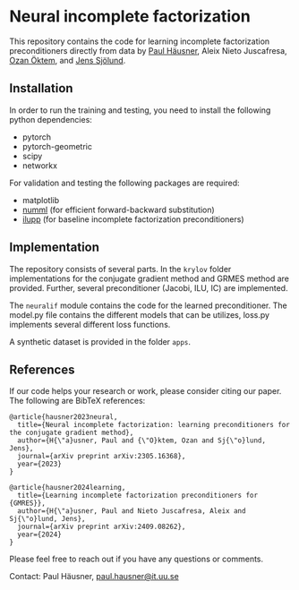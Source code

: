 # Neural incomplete factorization

This repository contains the code for learning incomplete factorization preconditioners directly from data by [Paul Häusner](https://paulhausner.github.io), Aleix Nieto Juscafresa, [Ozan Öktem](https://www.kth.se/profile/ozan), and [Jens Sjölund](https://jsjol.github.io/).

## Installation

In order to run the training and testing, you need to install the following python dependencies:

- pytorch
- pytorch-geometric
- scipy
- networkx

For validation and testing the following packages are required:

- matplotlib
- [numml](https://github.com/nicknytko/numml) (for efficient forward-backward substitution)
- [ilupp](https://github.com/c-f-h/ilupp) (for baseline incomplete factorization preconditioners)

## Implementation

The repository consists of several parts. In the `krylov` folder implementations for the conjugate gradient method and GRMES method are provided. Further, several preconditioner (Jacobi, ILU, IC) are implemented.

The `neuralif` module contains the code for the learned preconditioner. The model.py file contains the different models that can be utilizes, loss.py implements several different loss functions.

A synthetic dataset is provided in the folder `apps`.

## References

If our code helps your research or work, please consider citing our paper. The following are BibTeX references:

```
@article{hausner2023neural,
  title={Neural incomplete factorization: learning preconditioners for the conjugate gradient method},
  author={H{\"a}usner, Paul and {\"O}ktem, Ozan and Sj{\"o}lund, Jens},
  journal={arXiv preprint arXiv:2305.16368},
  year={2023}
}

@article{hausner2024learning,
  title={Learning incomplete factorization preconditioners for {GMRES}},
  author={H{\"a}usner, Paul and Nieto Juscafresa, Aleix and Sj{\"o}lund, Jens},
  journal={arXiv preprint arXiv:2409.08262},
  year={2024}
}
```

Please feel free to reach out if you have any questions or comments.

Contact: Paul Häusner, paul.hausner@it.uu.se
